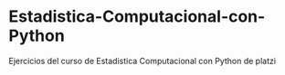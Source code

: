 # Estadistica-Computacional-con-Python
Ejercicios del curso de Estadistica Computacional con Python de platzi
